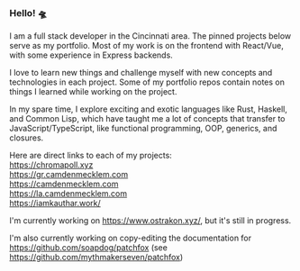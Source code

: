 ### Hello! 🛸

I am a full stack developer in the Cincinnati area. The pinned projects below serve as my portfolio. Most of my work is on the frontend with React/Vue, with some experience in Express backends.

I love to learn new things and challenge myself with new concepts and technologies in each project. Some of my portfolio repos contain notes on things I learned while working on the project.

In my spare time, I explore exciting and exotic languages like Rust, Haskell, and Common Lisp, which have taught me a lot of concepts that transfer to JavaScript/TypeScript, like functional programming, OOP, generics, and closures.

Here are direct links to each of my projects:   
https://chromapoll.xyz   
https://gr.camdenmecklem.com   
https://camdenmecklem.com   
https://la.camdenmecklem.com   
https://iamkauthar.work/   

I'm currently working on https://www.ostrakon.xyz/, but it's still in progress.

I'm also currently working on copy-editing the documentation for https://github.com/soapdog/patchfox (see https://github.com/mythmakerseven/patchfox)
